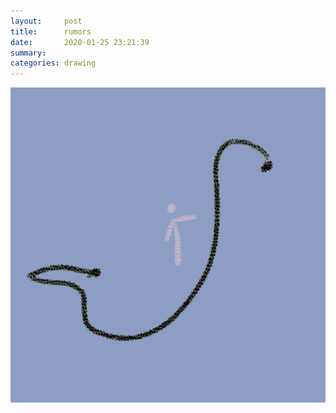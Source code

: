 ```yaml
---
layout:     post
title:      rumors
date:       2020-01-25 23:21:39
summary:    
categories: drawing
---
```

![rumors](/images/diary/rumors.png ".")
